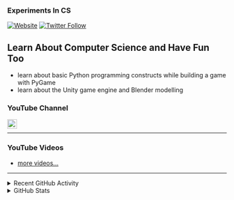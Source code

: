### Experiments In CS

[![Website](https://img.shields.io/website?label=codeSTACKr.com&style=for-the-badge&url=https%3A%2F%2Fcodestackr.com)](https://codestackr.com)
[![Twitter Follow](https://img.shields.io/twitter/follow/codeSTACKr?color=1DA1F2&logo=twitter&style=for-the-badge)](https://twitter.com/intent/follow?original_referer=https%3A%2F%2Fgithub.com%2FcodeSTACKr&screen_name=codeSTACKr)

## Learn About Computer Science and Have Fun Too

- learn about basic Python programming constructs while building a game with PyGame
- learn about the Unity game engine and Blender modelling

### YouTube Channel

[<img align="left" alt="ExperimentsInCS | YouTube" width="22px" src="https://cdn.jsdelivr.net/npm/simple-icons@v3/icons/youtube.svg" />][youtube]

<br />


---

### YouTube Videos

<!-- YOUTUBE:START -->
<!-- YOUTUBE:END -->

- [more videos...][youtube]

---

<details>
  <summary>Recent GitHub Activity</summary>

<!--START_SECTION:activity-->
<!--END_SECTION:activity-->

</details>

<details>
  <summary>GitHub Stats</summary>  

  <img align="left" alt="ExperimentsInCS's GitHub Stats" src="https://github-readme-stats.codestackr.vercel.app/api?username=ExperimentsInCS&show_icons=true&hide_border=true" />

</details>

[youtube]: https://youtube.com/ExperimentsInCS
[pygameplaylist]: https://www.youtube.com/playlist?list=PLL4CMhMTzr3aMyKkM6loQtCH7nelY6Uzc
[unityplaylist]: https://www.youtube.com/playlist?list=PLL4CMhMTzr3b3mUx93gErdmgkwUf2sqMN
